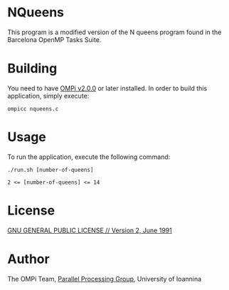 # NQueens

This program is a modified version of the N queens program found in the Barcelona OpenMP Tasks Suite.

# Building

You need to have [OMPi v2.0.0](http://paragroup.cse.uoi.gr/wpsite/software/ompi) or later installed.
In order to build this application, simply execute:

```Shell
ompicc nqueens.c
```

# Usage

To run the application, execute the following command:

```Shell
./run.sh [number-of-queens]
```

```2 <= [number-of-queens] <= 14```

# License

[GNU GENERAL PUBLIC LICENSE // Version 2, June 1991](../GPLv2)

# Author

The OMPi Team, [Parallel Processing Group](http://paragroup.cse.uoi.gr/), University of Ioannina

